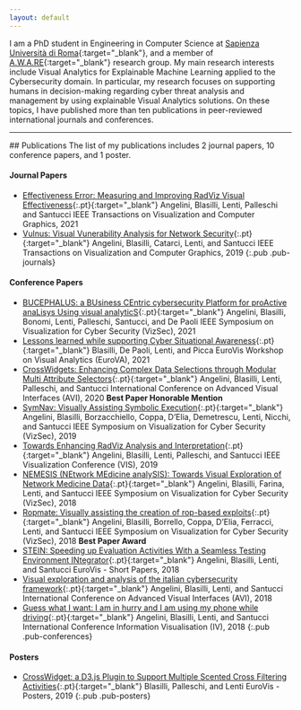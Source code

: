 ```yaml
---
layout: default
---
```

I am a PhD student in Engineering in Computer Science at [Sapienza Università di Roma](https://www.uniroma1.it){:target="_blank"}, and a member of [A.W.A.RE](http://aware.diag.uniroma1.it){:target="_blank"} research group. My main research interests include Visual Analytics for Explainable Machine Learning applied to the Cybersecurity domain. In particular, my research focuses on supporting humans in decision-making regarding cyber threat analysis and management by using explainable Visual Analytics solutions. On these topics, I have published more than ten publications in peer-reviewed international journals and conferences.

<hr>
## Publications
The list of my publications includes 2 journal papers, 10 conference papers, and 1 poster.

#### Journal Papers
- [Effectiveness Error: Measuring and Improving RadViz Visual Effectiveness](https://doi.org/10.1109/TVCG.2021.3104879){:.pt}{:target="_blank"}
  <span class="pa">Angelini, Blasilli, Lenti, Palleschi and Santucci</span>
  <span class="pv">IEEE Transactions on Visualization and Computer Graphics, 2021</span>
- [Vulnus: Visual Vunerability Analysis for Network Security](https://doi.org/10.1109/TVCG.2018.2865028){:.pt}{:target="_blank"}
  <span class="pa">Angelini, Blasilli, Catarci, Lenti, and Santucci</span>
  <span class="pv">IEEE Transactions on Visualization and Computer Graphics, 2019</span>
{:.pub .pub-journals}

#### Conference Papers
- [BUCEPHALUS: a BUsiness CEntric cybersecurity Platform for proActive anaLisys Using visual analyticS](){:.pt}{:target="_blank"}
  <span class="pa">Angelini, Blasilli, Bonomi, Lenti, Palleschi, Santucci, and De Paoli</span>
  <span class="pv">IEEE Symposium on Visualization for Cyber Security (VizSec), 2021</span>
- [Lessons learned while supporting Cyber Situational Awareness](https://doi.org/10.2312/eurova.20211093){:.pt}{:target="_blank"}
  <span class="pa">Blasilli, De Paoli, Lenti, and Picca</span>
  <span class="pv">EuroVis Workshop on Visual Analytics (EuroVA), 2021</span>
- [CrossWidgets: Enhancing Complex Data Selections through Modular Multi Attribute Selectors](https://doi.org/10.1145/3399715.3399918){:.pt}{:target="_blank"}
  <span class="pa">Angelini, Blasilli, Lenti, Palleschi, and Santucci</span>
  <span class="pv">International Conference on Advanced Visual Interfaces (AVI), 2020</span>
  <b class="paward">Best Paper Honorable Mention</b>
- [SymNav: Visually Assisting Symbolic Execution](https://doi.org/10.1109/VizSec48167.2019.9161524){:.pt}{:target="_blank"}
  <span class="pa">Angelini, Blasilli, Borzacchiello, Coppa, D’Elia, Demetrescu, Lenti, Nicchi, and Santucci</span>
  <span class="pv">IEEE Symposium on Visualization for Cyber Security (VizSec), 2019</span>
- [Towards Enhancing RadViz Analysis and Interpretation](https://doi.org/10.1109/VISUAL.2019.8933775){:.pt}{:target="_blank"}
  <span class="pa">Angelini, Blasilli, Lenti, Palleschi, and Santucci</span>
  <span class="pv">IEEE Visualization Conference (VIS), 2019</span>
- [NEMESIS (NEtwork MEdicine analySIS): Towards Visual Exploration of Network Medicine Data](https://doi.org/10.5220/0007577003220329){:.pt}{:target="_blank"}
  <span class="pa">Angelini, Blasilli, Farina, Lenti, and Santucci</span>
  <span class="pv">IEEE Symposium on Visualization for Cyber Security (VizSec), 2018</span>
- [Ropmate: Visually assisting the creation of rop-based exploits](https://doi.org/10.1109/VIZSEC.2018.8709204){:.pt}{:target="_blank"}
  <span class="pa">Angelini, Blasilli, Borrello, Coppa, D’Elia, Ferracci, Lenti, and Santucci</span>
  <span class="pv">IEEE Symposium on Visualization for Cyber Security (VizSec), 2018</span>
  <b class="paward">Best Paper Award</b>
- [STEIN: Speeding up Evaluation Activities With a Seamless Testing Environment INtegrator](https://doi.org/10.5555/3290776.3290794){:.pt}{:target="_blank"}
  <span class="pa">Angelini, Blasilli, Lenti, and Santucci</span>
  <span class="pv">EuroVis - Short Papers, 2018</span>
- [Visual exploration and analysis of the italian cybersecurity framework](https://doi.org/10.1145/3206505.3206579){:.pt}{:target="_blank"}
  <span class="pa">Angelini, Blasilli, Lenti, and Santucci</span>
  <span class="pv">International Conference on Advanced Visual Interfaces (AVI), 2018</span>
- [Guess what I want: I am in hurry and I am using my phone while driving](https://doi.org/10.1109/iV.2018.00034){:.pt}{:target="_blank"}
  <span class="pa">Angelini, Blasilli, Lenti, and Santucci</span>
  <span class="pv">International Conference Information Visualisation (IV), 2018</span>
{:.pub .pub-conferences}

#### Posters
- [CrossWidget: a D3.js Plugin to Support Multiple Scented Cross Filtering Activities](https://doi.org/10.2312/eurp.20191131){:.pt}{:target="_blank"}
  <span class="pa">Blasilli, Palleschi, and Lenti</span>
  <span class="pv">EuroVis - Posters, 2019</span>
{:.pub .pub-posters}
